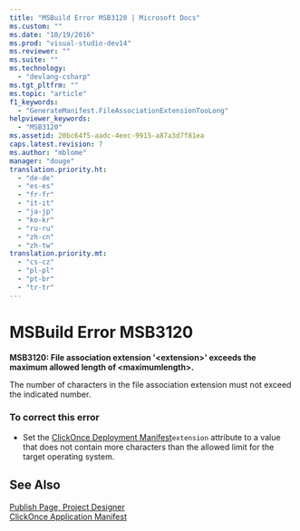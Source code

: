 ```yaml
---
title: "MSBuild Error MSB3120 | Microsoft Docs"
ms.custom: ""
ms.date: "10/19/2016"
ms.prod: "visual-studio-dev14"
ms.reviewer: ""
ms.suite: ""
ms.technology: 
  - "devlang-csharp"
ms.tgt_pltfrm: ""
ms.topic: "article"
f1_keywords: 
  - "GenerateManifest.FileAssociationExtensionTooLong"
helpviewer_keywords: 
  - "MSB3120"
ms.assetid: 20bc64f5-aadc-4eec-9915-a87a3d7f81ea
caps.latest.revision: 7
ms.author: "mblome"
manager: "douge"
translation.priority.ht: 
  - "de-de"
  - "es-es"
  - "fr-fr"
  - "it-it"
  - "ja-jp"
  - "ko-kr"
  - "ru-ru"
  - "zh-cn"
  - "zh-tw"
translation.priority.mt: 
  - "cs-cz"
  - "pl-pl"
  - "pt-br"
  - "tr-tr"
---
```

# MSBuild Error MSB3120
**MSB3120: File association extension '\<extension>' exceeds the maximum allowed length of \<maximumlength>.**  
  
 The number of characters in the file association extension must not exceed the indicated number.  
  
### To correct this error  
  
-   Set the [ClickOnce Deployment Manifest](../deployment/clickonce-deployment-manifest.md)`extension` attribute to a value that does not contain more characters than the allowed limit for the target operating system.  
  
## See Also  
 [Publish Page, Project Designer](../reference/publish-page--project-designer.md)   
 [ClickOnce Application Manifest](../deployment/clickonce-application-manifest.md)